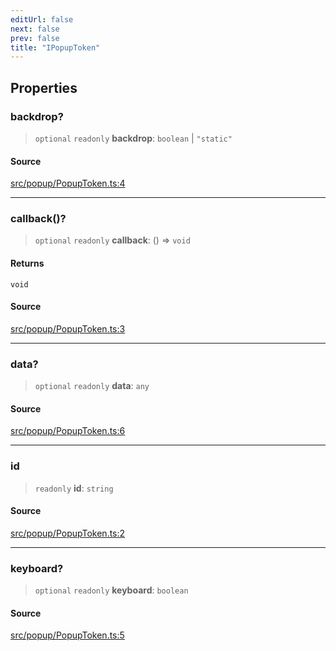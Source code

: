 ```yaml
---
editUrl: false
next: false
prev: false
title: "IPopupToken"
---
```


## Properties

### backdrop?

> `optional` `readonly` **backdrop**: `boolean` \| `"static"`

#### Source

[src/popup/PopupToken.ts:4](https://github.com/relishinc/dill-pixel/blob/10f512f7f577ca5e74162827f11215b28df5ca97/src/popup/PopupToken.ts#L4)

***

### callback()?

> `optional` `readonly` **callback**: () => `void`

#### Returns

`void`

#### Source

[src/popup/PopupToken.ts:3](https://github.com/relishinc/dill-pixel/blob/10f512f7f577ca5e74162827f11215b28df5ca97/src/popup/PopupToken.ts#L3)

***

### data?

> `optional` `readonly` **data**: `any`

#### Source

[src/popup/PopupToken.ts:6](https://github.com/relishinc/dill-pixel/blob/10f512f7f577ca5e74162827f11215b28df5ca97/src/popup/PopupToken.ts#L6)

***

### id

> `readonly` **id**: `string`

#### Source

[src/popup/PopupToken.ts:2](https://github.com/relishinc/dill-pixel/blob/10f512f7f577ca5e74162827f11215b28df5ca97/src/popup/PopupToken.ts#L2)

***

### keyboard?

> `optional` `readonly` **keyboard**: `boolean`

#### Source

[src/popup/PopupToken.ts:5](https://github.com/relishinc/dill-pixel/blob/10f512f7f577ca5e74162827f11215b28df5ca97/src/popup/PopupToken.ts#L5)
